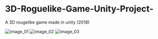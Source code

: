 # 3D-Roguelike-Game-Unity-Project-
A 3D rougelike game made in unity (2018)

![image_01](https://i.imgur.com/Q9Opoo5.gif)
![image_02](https://i.imgur.com/sInSIRu.png)
![image_03](https://i.imgur.com/yLNDFk7.png)
